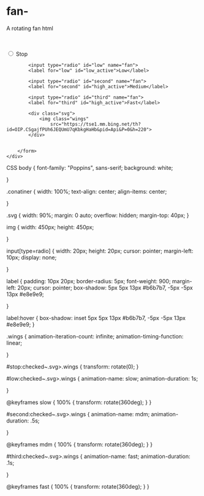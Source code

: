 # fan-
A rotating fan 
html
<!DOCTYPE html>
<html lang="en">

<head>
    <meta charset="UTF-8">
    <meta name="viewport" content="width=device-width, initial-scale=1.0">
    <title>Document</title>
    <link rel="stylesheet" href="style.css">
</head>

<body>
    <div class="container">
        <br><br>
        <form>
            <input type="radio" id="stop" name="fan">
            <label for="stop" id="stop_active">Stop</label>

            <input type="radio" id="low" name="fan">
            <label for="low" id="low_active">Low</label>

            <input type="radio" id="second" name="fan">
            <label for="second" id="high_active">Medium</label>

            <input type="radio" id="third" name="fan">
            <label for="third" id="high_active">Fast</label>

            <div class="svg">
                <img class="wings"
                    src="https://tse1.mm.bing.net/th?id=OIP.CSgajfPUh6JEQUmU7qKbkgHaHb&pid=Api&P=0&h=220">
            </div>


        </form>
    </div>

</body>

</html>
CSS
body {
    font-family: "Poppins", sans-serif;
    background: white;

}

.conatiner {
    width: 100%;
    text-align: center;
    align-items: center;

}

.svg {
    width: 90%;
    margin: 0 auto;
    overflow: hidden;
    margin-top: 40px;
}

img {
    width: 450px;
    height: 450px;

}

input[type=radio] {
    width: 20px;
    height: 20px;
    cursor: pointer;
    margin-left: 10px;
    display: none;

}

label {
    padding: 10px 20px;
    border-radius: 5px;
    font-weight: 900;
    margin-left: 20px;
    cursor: pointer;
    box-shadow: 5px 5px 13px #b6b7b7, -5px -5px 13px #e8e9e9;

}

label:hover {
    box-shadow: inset 5px 5px 13px #b6b7b7, -5px -5px 13px #e8e9e9;
}

.wings {
    animation-iteration-count: infinite;
    animation-timing-function: linear;

}

#stop:checked~.svg>.wings {
    transform: rotate(0);
}

#low:checked~.svg>.wings {
    animation-name: slow;
    animation-duration: 1s;

}

@keyframes slow {
    100% {
        transform: rotate(360deg);
    }
}

#second:checked~.svg>.wings {
    animation-name: mdm;
    animation-duration: .5s;

}

@keyframes mdm {
    100% {
        transform: rotate(360deg);
    }
}


#third:checked~.svg>.wings {
    animation-name: fast;
    animation-duration: .1s;

}

@keyframes fast {
    100% {
        transform: rotate(360deg);
    }
}
